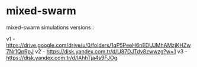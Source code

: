 # mixed-swarm
mixed-swarm simulations
versions :

v1 - https://drive.google.com/drive/u/0/folders/1qP5PeeH6nEDUJMhAMzjKHZw7Nr1QpRpJ
v2 - https://disk.yandex.com.tr/d/U87DJTdv8zwwzg?w=1
v3 - https://disk.yandex.com.tr/d/lAhhTja4s9FJOg
